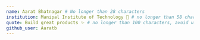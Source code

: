 ```yaml
---
name: Aarat Bhatnagar # No longer than 28 characters
institution: Manipal Institute of Technology 🚩 # no longer than 58 characters
quote: Build great products ✨ # no longer than 100 characters, avoid using quotes(") to guarantee the format remains the same.
github_user: Aaratb
---
```

